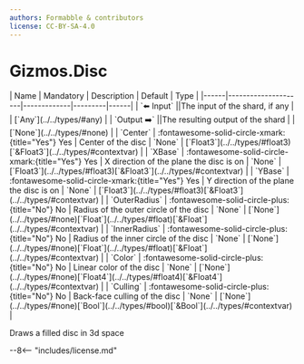```yaml
---
authors: Formabble & contributors
license: CC-BY-SA-4.0
---
```



# Gizmos.Disc

<div class="sh-parameters" markdown="1">
| Name | Mandatory | Description | Default | Type |
|------|---------------------|-------------|---------|------|
| `⬅️ Input` ||The input of the shard, if any | | [`Any`](../../types/#any) |
| `Output ➡️` ||The resulting output of the shard | | [`None`](../../types/#none) |
| `Center` | :fontawesome-solid-circle-xmark:{title="Yes"} Yes  | Center of the disc | `None` | [`Float3`](../../types/#float3)[`&Float3`](../../types/#contextvar) |
| `XBase` | :fontawesome-solid-circle-xmark:{title="Yes"} Yes  | X direction of the plane the disc is on | `None` | [`Float3`](../../types/#float3)[`&Float3`](../../types/#contextvar) |
| `YBase` | :fontawesome-solid-circle-xmark:{title="Yes"} Yes  | Y direction of the plane the disc is on | `None` | [`Float3`](../../types/#float3)[`&Float3`](../../types/#contextvar) |
| `OuterRadius` | :fontawesome-solid-circle-plus:{title="No"} No  | Radius of the outer circle of the disc | `None` | [`None`](../../types/#none)[`Float`](../../types/#float)[`&Float`](../../types/#contextvar) |
| `InnerRadius` | :fontawesome-solid-circle-plus:{title="No"} No  | Radius of the inner circle of the disc | `None` | [`None`](../../types/#none)[`Float`](../../types/#float)[`&Float`](../../types/#contextvar) |
| `Color` | :fontawesome-solid-circle-plus:{title="No"} No  | Linear color of the disc | `None` | [`None`](../../types/#none)[`Float4`](../../types/#float4)[`&Float4`](../../types/#contextvar) |
| `Culling` | :fontawesome-solid-circle-plus:{title="No"} No  | Back-face culling of the disc | `None` | [`None`](../../types/#none)[`Bool`](../../types/#bool)[`&Bool`](../../types/#contextvar) |

</div>

Draws a filled disc in 3d space

--8<-- "includes/license.md"

